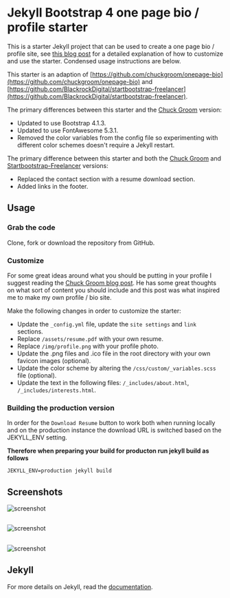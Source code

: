 # Jekyll Bootstrap 4 one page bio / profile starter

This is a starter Jekyll project that can be used to create a one page bio / profile site, see [this blog post](https://experimentingwithcode.com/creating-a-profile-site-with-jekyll-and-bootstrap-4/) for a detailed explanation of how to customize and use the starter.  Condensed usage instructions are below.

This starter is an adaption of [https://github.com/chuckgroom/onepage-bio](https://github.com/chuckgroom/onepage-bio) and
[https://github.com/BlackrockDigital/startbootstrap-freelancer](https://github.com/BlackrockDigital/startbootstrap-freelancer).

The primary differences between this starter and the [Chuck Groom](https://github.com/chuckgroom) version:

* Updated to use Bootstrap 4.1.3.
* Updated to use FontAwesome 5.3.1.
* Removed the color variables from the config file so experimenting with different color schemes doesn't require a Jekyll restart.

The primary difference between this starter and both the [Chuck Groom](https://github.com/chuckgroom) and
[Startbootstrap-Freelancer](https://github.com/BlackrockDigital/startbootstrap-freelancer) versions:

* Replaced the contact section with a resume download section.
* Added links in the footer.

## Usage

### Grab the code
Clone, fork or download the repository from GitHub.

### Customize
For some great ideas around what you should be putting in your profile I suggest
reading the [Chuck Groom blog post](https://medium.com/@cgroom/a-software-engineers-one-page-portfolio-4f85ab8a20d1).
He has some great thoughts on what sort of content you should include and this post
was what inspired me to make my own profile / bio site.

Make the following changes in order to customize the starter:

* Update the `_config.yml` file, update the `site settings` and `link` sections.
* Replace `/assets/resume.pdf` with your own resume.
* Replace `/img/profile.png` with your profile photo.
* Update the .png files and .ico file in the root directory with your own favicon images (optional).
* Update the color scheme by altering the `/css/custom/_variables.scss` file (optional).
* Update the text in the following files: `/_includes/about.html`, `/_includes/interests.html`.

### Building the production version
In order for the `Download Resume` button to work both when running locally and on the production
instance the download URL is switched based on the JEKYLL_ENV setting.

**Therefore when preparing your build for producton run jekyll build as follows**

`JEKYLL_ENV=production jekyll build`

## Screenshots

![screenshot](https://raw.githubusercontent.com/riebeekn/jekyll-bootstrap-4-one-page-bio/master/_screenshot1.png)

##

![screenshot](https://raw.githubusercontent.com/riebeekn/jekyll-bootstrap-4-one-page-bio/master/_screenshot2.png)

##

![screenshot](https://raw.githubusercontent.com/riebeekn/jekyll-bootstrap-4-one-page-bio/master/_screenshot3.png)

## Jekyll

For more details on Jekyll, read the [documentation](http://jekyllrb.com/).
